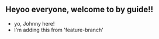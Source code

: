 ## Heyoo everyone, welcome to by guide!!

- yo, Johnny here!
- I'm adding this from 'feature-branch'